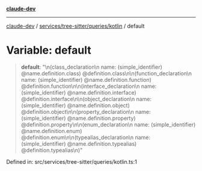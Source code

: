 [**claude-dev**](../../../../../README.md)

***

[claude-dev](../../../../../README.md) / [services/tree-sitter/queries/kotlin](../README.md) / default

# Variable: default

> **default**: "\n(class\_declaration\n  name: (simple\_identifier) @name.definition.class) @definition.class\n\n(function\_declaration\n  name: (simple\_identifier) @name.definition.function) @definition.function\n\n(interface\_declaration\n  name: (simple\_identifier) @name.definition.interface) @definition.interface\n\n(object\_declaration\n  name: (simple\_identifier) @name.definition.object) @definition.object\n\n(property\_declaration\n  name: (simple\_identifier) @name.definition.property) @definition.property\n\n(enum\_declaration\n  name: (simple\_identifier) @name.definition.enum) @definition.enum\n\n(typealias\_declaration\n  name: (simple\_identifier) @name.definition.typealias) @definition.typealias\n)"

Defined in: src/services/tree-sitter/queries/kotlin.ts:1
